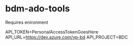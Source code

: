 # bdm-ado-tools

Requires enironment

API_TOKEN=PersonalAccessTokenGoesHere
API_URL=https://dev.azure.com/vp-bd
API_PROJECT=BDC
